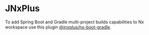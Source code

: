 # JNxPlus

To add Spring Boot and Gradle multi-project builds capabilities to Nx workspace use this plugin [@jnxplus/nx-boot-gradle](packages/nx-boot-gradle).
